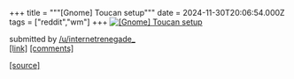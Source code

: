 +++
title = """[Gnome] Toucan setup"""
date = 2024-11-30T20:06:54.000Z
tags = ["reddit","wm"]
+++
[![[Gnome] Toucan setup](https://a.thumbs.redditmedia.com/FZsuz6On7b1hPlNQQS1dlGqFgbxiWpEzhEQvbD-CtL0.jpg "[Gnome] Toucan setup")](https://www.reddit.com/r/unixporn/comments/1h3l37w/gnome_toucan_setup/)

submitted by [/u/internetrenegade\_](https://www.reddit.com/user/internetrenegade_)  
[\[link\]](https://www.reddit.com/gallery/1h3l37w) [\[comments\]](https://www.reddit.com/r/unixporn/comments/1h3l37w/gnome_toucan_setup/)

[[source]](https://www.reddit.com/r/unixporn/comments/1h3l37w/gnome_toucan_setup/)
